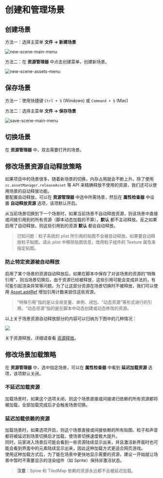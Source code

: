 # 创建和管理场景

## 创建场景

方法一：选择主菜单 **文件 -> 新建场景**

![new-scene-main-menu](scene-managing/new-scene-main-menu.png)

方法二：在 **资源管理器** 中点击创建菜单，创建新场景。

![new-scene-assets-menu](scene-managing/new-scene-assets-menu.png)

## 保存场景

方法一：使用快捷键 `Ctrl + S` (Windows) 或 `Command + S` (Mac)

方法二：选择主菜单 **文件 -> 保存场景**

![save-scene-main-menu](scene-managing/save-scene-main-menu.png)

## 切换场景

在 **资源管理器** 中，双击需要打开的场景。

## 修改场景资源自动释放策略

如果项目中的场景很多，随着新场景的切换，内存占用就会不断上升。除了使用 `cc.assetManager.releaseAsset` 等 API 来精确释放不使用的资源，我们还可以使用场景的自动释放功能。<br>
要配置自动释放，可以在 **资源管理器** 中选中所需场景，然后在 **属性检查器** 中设置 **自动释放资源** 选项，该项默认开启。

从当前场景切换到下一个场景时，如果当前场景不自动释放资源，则该场景中直接或间接引用到的所有资源（脚本动态加载的不算），**默认** 都不主动释放。反之如果启用了自动释放，则这些引用到的资源 **默认** 都会自动释放。

> 已知问题：粒子系统的 plist 所引用的贴图不会被自动释放。如果要自动释放粒子贴图，请从 plist 中移除贴图信息，改用粒子组件的 Texture 属性来指定贴图。

### 防止特定资源被自动释放

启用了某个场景的资源自动释放后，如果在脚本中保存了对该场景的资源的“特殊引用”，则当场景切换后，由于资源已经被释放，这些引用可能会变成非法的，有可能引起渲染异常等问题。为了让这部分资源在场景切换时不被释放，我们可以使用 [Asset.addRef](../../../api/zh/classes/Asset.html#addref) 增加引用计数来锁住这些资源。

> “特殊引用”指的是以全局变量、单例、闭包、“动态资源”等形式进行的引用。“动态资源”指的是在脚本中动态创建或动态修改的资源。

以上关于场景资源自动释放部分的内容可以归纳为下图中的几种情况：

![](scene-managing/release-resources.png)

关于资源释放，详细请查看 [资源释放](../asset-manager/release-manager.md)。

## 修改场景加载策略

在 **资源管理器** 中，选中指定场景，可以在 **属性检查器** 中看到 **延迟加载资源** 选项，该项默认关闭。

### 不延迟加载资源

加载场景时，如果这个选项关闭，则这个场景直接或间接递归依赖的所有资源都将被加载，全部加载完成后才会触发场景切换。

### <a name="async-load-assets"></a>延迟加载依赖的资源

加载场景时，如果选项开启，则这个场景直接或间接依赖的所有贴图、粒子和声音都将被延迟到场景切换后才加载，使场景切换速度极大提升。<br>
同时，玩家进入场景后可能会看到一些资源陆续显示出来，并且激活新界面时也可能会看到界面中的元素陆续显示出来，因此这种加载方式更适合网页游戏。<br>
使用这种加载方式后，为了能在场景中更快地显示需要的资源，建议一开始就让场景中暂时不需要显示的渲染组件（如 Sprite）保持非激活状态。

> **注意**：Spine 和 TiledMap 依赖的资源永远都不会被延迟加载。
